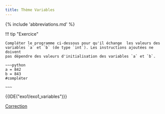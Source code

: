 ```yaml
---
title: Thème Variables
---
```


{% include 'abbreviations.md' %}


!!! tip "Exercice"

    Compléter le programme ci-dessous pour qu'il échange  les valeurs des variables `a` et `b` (de type `int`). Les instructions ajoutées ne doivent 
    pas dépendre des valeurs d'initialisation des variables `a` et `b`.

    ~~~python
    a = 842
    b = 843
    #compléter

    ~~~


{{IDE("exo1/exo1_variables")}} 


[Correction](scripts/exo1/corr_exo1_variables.py)